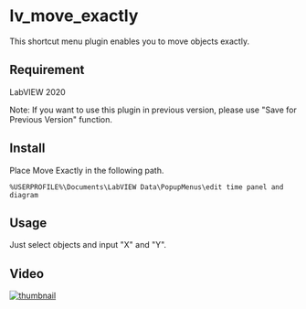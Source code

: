 # lv_move_exactly
This shortcut menu plugin enables you to move objects exactly.

## Requirement
LabVIEW 2020

Note: If you want to use this plugin in previous version, please use "Save for Previous Version" function.

## Install
Place Move Exactly in the following path.

`%USERPROFILE%\Documents\LabVIEW Data\PopupMenus\edit time panel and diagram`

## Usage
Just select objects and input "X" and "Y".

## Video
[![thumbnail](https://pbs.twimg.com/ext_tw_video_thumb/1270904081352015872/pu/img/yiXBcJKs-d_UjcRE.jpg)](https://twitter.com/m_iidas/status/1270906614090878976)